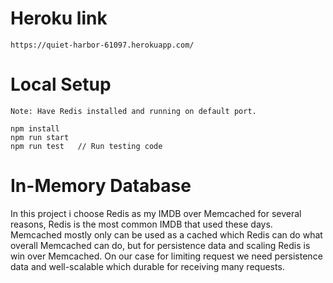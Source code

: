 # Heroku link
```
https://quiet-harbor-61097.herokuapp.com/
```

# Local Setup
``
Note: Have Redis installed and running on default port.
``
```
npm install
npm run start
npm run test   // Run testing code
```

# In-Memory Database
In this project i choose Redis as my IMDB over Memcached for several reasons, Redis is the most common IMDB that used these days. Memcached mostly only can be used as a cached which Redis can do what overall Memcached can do, but for persistence data and scaling Redis is win over Memcached. On our case for limiting request we need persistence data and well-scalable which durable for receiving many requests.